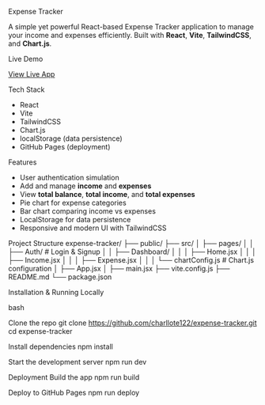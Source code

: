  Expense Tracker

A simple yet powerful React-based Expense Tracker application to manage your income and expenses efficiently. Built with **React**, **Vite**, **TailwindCSS**, and **Chart.js**.

 Live Demo

 [View Live App](https://charllote122.github.io/expense-tracker)



 Tech Stack

-  React
-  Vite
-  TailwindCSS
-  Chart.js
-  localStorage (data persistence)
-  GitHub Pages (deployment)



 Features

-  User authentication simulation
-  Add and manage **income** and **expenses**
-  View **total balance**, **total income**, and **total expenses**
- Pie chart for expense categories
-  Bar chart comparing income vs expenses
- LocalStorage for data persistence
- Responsive and modern UI with TailwindCSS



Project Structure
expense-tracker/
├── public/
├── src/
│ ├── pages/
│ │ ├── Auth/ # Login & Signup
│ │ ├── Dashboard/
│ │ │ ├── Home.jsx
│ │ │ ├── Income.jsx
│ │ │ ├── Expense.jsx
│ │ │ └── chartConfig.js # Chart.js configuration
│ ├── App.jsx
│ ├── main.jsx
├── vite.config.js
├── README.md
└── package.json

Installation & Running Locally

bash

Clone the repo
git clone https://github.com/charllote122/expense-tracker.git
cd expense-tracker

Install dependencies
npm install

Start the development server
npm run dev

Deployment
 Build the app
npm run build

 Deploy to GitHub Pages
npm run deploy


